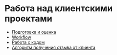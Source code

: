 # Работа над клиентскими проектами

* [Подготовка и оценка](preparation_estimation.md)
* [Workflow](workflow.md)
* [Работа с кодом](code.md)
* [Алгоритм получения отзыва от клиента](getting_testimonial.md)
